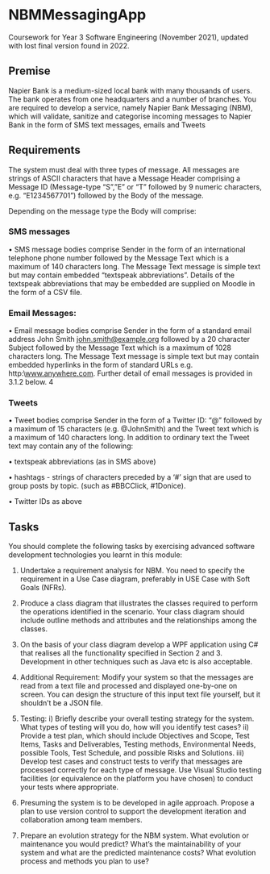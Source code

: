 <h1>NBMMessagingApp</h1>

Coursework for Year 3 Software Engineering (November 2021), updated with lost final version found in 2022.

## Premise
Napier Bank is a medium-sized local bank with many thousands of users. The bank 
operates from one headquarters and a number of branches. You are required to 
develop a service, namely Napier Bank Messaging (NBM), which will validate, 
sanitize and categorise incoming messages to Napier Bank in the form of SMS text 
messages, emails and Tweets

## Requirements
The system must deal with three types of message.
All messages are strings of ASCII characters that have a Message Header
comprising a Message ID (Message-type “S”,”E” or “T” followed by 9 numeric 
characters, e.g. “E1234567701”) followed by the Body of the message.

Depending on the message type the Body will comprise:

### SMS messages

• SMS message bodies comprise Sender in the form of an international 
telephone phone number followed by the Message Text which is a 
maximum of 140 characters long. The Message Text message is 
simple text but may contain embedded “textspeak abbreviations”. 
Details of the textspeak abbreviations that may be embedded are 
supplied on Moodle in the form of a CSV file.

### Email Messages:

• Email message bodies comprise Sender in the form of a standard 
email address John Smith john.smith@example.org followed by a 20 
character Subject followed by the Message Text which is a maximum 
of 1028 characters long. The Message Text message is simple text 
but may contain embedded hyperlinks in the form of standard URLs e.g. 
http:\\www.anywhere.com. Further detail of email messages is 
provided in 3.1.2 below.
4

### Tweets

• Tweet bodies comprise Sender in the form of a Twitter ID: “@” 
followed by a maximum of 15 characters (e.g. @JohnSmith) and the 
Tweet text which is a maximum of 140 characters long. In addition to 
ordinary text the Tweet text may contain any of the following:

• textspeak abbreviations (as in SMS above)

• hashtags - strings of characters preceded by a ‘#’ sign that are 
used to group posts by topic. (such as #BBCClick, #1Donice). 

• Twitter IDs as above

## Tasks

You should complete the following tasks by exercising advanced software 
development technologies you learnt in this module:

1) Undertake a requirement analysis for NBM. You need to specify the requirement 
in a Use Case diagram, preferably in USE Case with Soft Goals (NFRs).

2) Produce a class diagram that illustrates the classes required to perform the
operations identified in the scenario. Your class diagram should include outline 
methods and attributes and the relationships among the classes. 

3) On the basis of your class diagram develop a WPF application using C# that 
realises all the functionality specified in Section 2 and 3. Development in other 
techniques such as Java etc is also acceptable.

4) Additional Requirement: Modify your system so that the messages are read 
from a text file and processed and displayed one-by-one on screen. You can
design the structure of this input text file yourself, but it shouldn’t be a JSON file.

5) Testing: i) Briefly describe your overall testing strategy for the system. What 
types of testing will you do, how will you identify test cases? ii) Provide a test plan, 
which should include Objectives and Scope, Test Items, Tasks and Deliverables, 
Testing methods, Environmental Needs, possible Tools, Test Schedule, and 
possible Risks and Solutions. iii) Develop test cases and construct tests to verify 
that messages are processed correctly for each type of message. Use Visual
Studio testing facilities (or equivalence on the platform you have chosen) to 
conduct your tests where appropriate.

6) Presuming the system is to be developed in agile approach. Propose a plan to 
use version control to support the development iteration and collaboration among 
team members.

7) Prepare an evolution strategy for the NBM system. What evolution or 
maintenance you would predict? What’s the maintainability of your system and 
what are the predicted maintenance costs? What evolution process and methods 
you plan to use?
